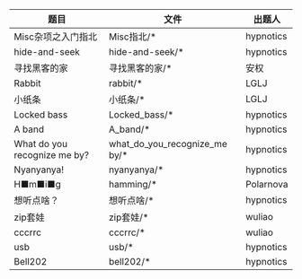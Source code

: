 | 题目                         | 文件                          | 出题人    |
| ---------------------------- | ----------------------------- | --------- |
| Misc杂项之入门指北           | Misc指北/*                    | hypnotics |
| hide-and-seek                | hide-and-seek/*               | hypnotics |
| 寻找黑客的家                 | 寻找黑客的家/*                | 安权      |
| Rabbit                       | rabbit/*                      | LGLJ      |
| 小纸条                       | 小纸条/*                      | LGLJ      |
| Locked bass                  | Locked_bass/*                 | hypnotics |
| A band                       | A_band/*                      | hypnotics |
| What do you recognize me by? | what_do_you_recognize_me by/* | hypnotics |
| Nyanyanya!                   | nyanyanya/*                   | hypnotics |
| H■m■i■g                      | hamming/*                     | Polarnova |
| 想听点啥？                   | 想听点啥/*                    | hypnotics |
| zip套娃                      | zip套娃/*                     | wuliao    |
| cccrrc                       | cccrrc/*                      | wuliao    |
| usb                          | usb/*                         | hypnotics |
| Bell202                      | bell202/*                     | hypnotics |

